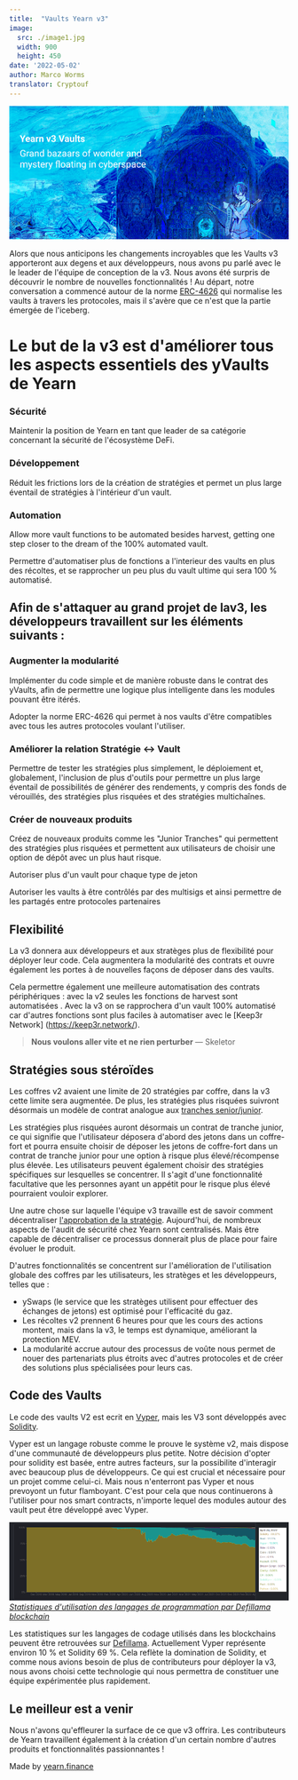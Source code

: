 ```yaml
---
title:  "Vaults Yearn v3"
image:
  src: ./image1.jpg
  width: 900
  height: 450
date: '2022-05-02'
author: Marco Worms
translator: Cryptouf
---
```


![](./image1.jpg?w=688&h=900)

Alors que nous anticipons les changements incroyables que les Vaults v3  apporteront aux degens et aux développeurs, nous avons pu parlé avec le le leader de l'équipe de conception de la v3. Nous avons été surpris de découvrir le nombre de nouvelles fonctionnalités ! Au départ, notre conversation a commencé autour de la norme [ERC-4626](https://twitter.com/iearnfinance/status/1511444220850184197) qui normalise les vaults à travers les protocoles, mais il s'avère que ce n'est que la partie émergée de l'iceberg.

# Le but de la v3 est d'améliorer tous les aspects essentiels des yVaults de Yearn 

### Sécurité

Maintenir la position de Yearn en tant que leader de sa catégorie concernant la sécurité de l'écosystème DeFi.

### Développement

Réduit les frictions lors de la création de stratégies et permet un plus large éventail de stratégies à l'intérieur d'un vault.

### Automation

Allow more vault functions to be automated besides harvest, getting one step closer to the dream of the 100% automated vault.

Permettre d'automatiser plus de fonctions a l'interieur des vaults en plus des récoltes, et se rapprocher un peu plus du vault ultime qui sera 100 % automatisé.

## Afin de s'attaquer au grand projet de lav3, les développeurs travaillent sur les éléments suivants :

### Augmenter la modularité

Implémenter du code simple et de manière robuste dans le contrat des yVaults, afin de permettre une logique plus intelligente dans les modules pouvant être itérés.

Adopter la norme ERC-4626 qui permet à nos vaults d'être compatibles avec tous les autres protocoles voulant l'utiliser.

### Améliorer la relation Stratégie <-> Vault

Permettre de tester les stratégies plus simplement, le déploiement et, globalement, l'inclusion de plus d'outils pour permettre un plus large éventail de possibilités de générer des rendements, y compris des fonds de vérouillés, des stratégies plus risquées et des stratégies multichaînes.

### Créer de nouveaux produits

Créez de nouveaux produits comme les "Junior Tranches" qui permettent des stratégies plus risquées et permettent aux utilisateurs de choisir une option de dépôt avec un plus haut risque.

Autoriser plus d'un vault pour chaque type de jeton

Autoriser les vaults à être contrôlés par des multisigs et ainsi permettre de les partagés entre protocoles partenaires

## Flexibilité

La v3 donnera aux développeurs et aux stratèges plus de flexibilité pour déployer leur code. Cela augmentera la modularité des contrats et ouvre également les portes à de nouvelles façons de déposer dans des vaults.

Cela permettre également une meilleure automatisation des contrats périphériques : avec la v2 seules les fonctions de harvest sont automatisées . Avec la v3 on se rapprochera d'un vault 100% automatisé car d'autres fonctions sont plus faciles à automatiser avec le [Keep3r Network] (https://keep3r.network/).

> **Nous voulons aller vite et ne rien perturber** — Skeletor

## Stratégies sous stéroïdes

Les coffres v2 avaient une limite de 20 stratégies par coffre, dans la v3 cette limite sera augmentée. De plus, les stratégies plus risquées suivront désormais un modèle de contrat analogue aux [tranches senior/junior](https://corporatefinanceinstitute.com/resources/knowledge/finance/junior-tranche-debt/).

Les stratégies plus risquées auront désormais un contrat de tranche junior, ce qui signifie que l'utilisateur déposera d'abord des jetons dans un coffre-fort et pourra ensuite choisir de déposer les jetons de coffre-fort dans un contrat de tranche junior pour une option à risque plus élevé/récompense plus élevée. Les utilisateurs peuvent également choisir des stratégies spécifiques sur lesquelles se concentrer. Il s'agit d'une fonctionnalité facultative que les personnes ayant un appétit pour le risque plus élevé pourraient vouloir explorer.

Une autre chose sur laquelle l'équipe v3 travaille est de savoir comment décentraliser [l'approbation de la stratégie](https://medium.com/iearn/how-new-yearn-vault-strategies-are-endorsed-8c0e0870790d). Aujourd'hui, de nombreux aspects de l'audit de sécurité chez Yearn sont centralisés. Mais être capable de décentraliser ce processus donnerait plus de place pour faire évoluer le produit.

D'autres fonctionnalités se concentrent sur l'amélioration de l'utilisation globale des coffres par les utilisateurs, les stratèges et les développeurs, telles que :

- ySwaps (le service que les stratèges utilisent pour effectuer des échanges de jetons) est optimisé pour l'efficacité du gaz.
- Les récoltes v2 prennent 6 heures pour que les cours des actions montent, mais dans la v3, le temps est dynamique, améliorant la protection MEV.
- La modularité accrue autour des processus de voûte nous permet de nouer des partenariats plus étroits avec d'autres protocoles et de créer des solutions plus spécialisées pour leurs cas.

## Code des Vaults
Le code des vaults V2 est ecrit en [Vyper](https://vyper.readthedocs.io/en/stable/), mais les V3 sont développés avec [Solidity](https://docs.soliditylang.org/en/v0.8.13/).

Vyper est un langage robuste comme le prouve le système v2, mais dispose d'une communauté de développeurs plus petite. Notre décision d'opter pour solidity est basée, entre autres facteurs, sur la possibilite d'interagir avec beaucoup plus de développeurs. Ce qui est crucial et nécessaire pour un projet comme celui-ci. Mais nous n'enterront pas Vyper et nous prevoyont un futur flamboyant. C'est pour cela que nous continuerons à l'utiliser pour nos smart contracts, n'importe lequel des modules autour des vault peut être développé avec Vyper.

![](./image2.jpg?w=688&h=900)
*[Statistiques d'utilisation des langages de programmation par Defillama blockchain](https://defillama.com/languages)*

Les statistiques sur les langages de codage utilisés dans les blockchains peuvent être retrouvées sur [Defillama](https://defillama.com/languages). Actuellement Vyper représente environ 10 % et Solidity 69 %. Cela reflète la domination de Solidity, et comme nous avions besoin de plus de contributeurs pour déployer la v3, nous avons choisi cette technologie qui nous permettra de constituer une équipe expérimentée plus rapidement.

## Le meilleur est a venir

Nous n'avons qu'effleurer la surface de ce que v3 offrira. Les contributeurs de Yearn travaillent également à la création d'un certain nombre d'autres produits et fonctionnalités passionnantes ! 

Made by [yearn.finance](https://yearn.finance/#/portfolio)
